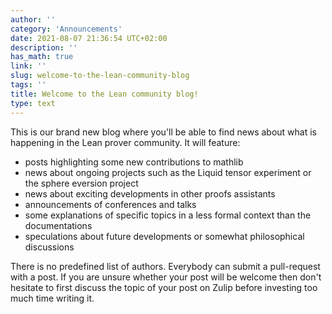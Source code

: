 ```yaml
---
author: ''
category: 'Announcements'
date: 2021-08-07 21:36:54 UTC+02:00
description: ''
has_math: true
link: ''
slug: welcome-to-the-lean-community-blog
tags: ''
title: Welcome to the Lean community blog!
type: text
---
```

This is our brand new blog where you'll be able to find news about what is
happening in the Lean prover community. It will feature:

* posts highlighting some new contributions to mathlib
* news about ongoing projects such as the Liquid tensor experiment or the sphere eversion project
* news about exciting developments in other proofs assistants
* announcements of conferences and talks 
* some explanations of specific topics in a less formal context than the documentations
* speculations about future developments or somewhat philosophical discussions

There is no predefined list of authors. Everybody can submit a pull-request
with a post. If you are unsure whether your post will be welcome then don't
hesitate to first discuss the topic of your post on Zulip before investing too
much time writing it.
